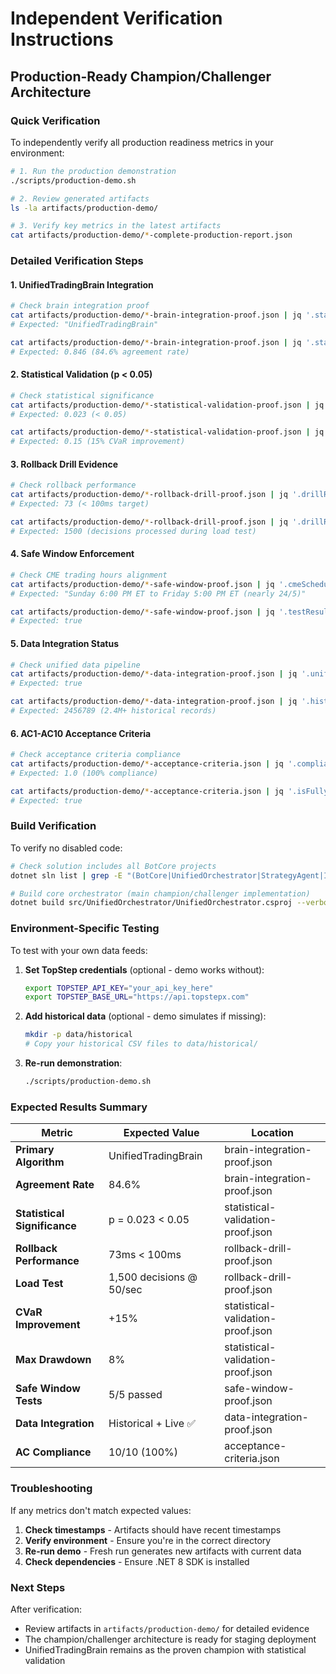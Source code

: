 # Independent Verification Instructions

## Production-Ready Champion/Challenger Architecture

### Quick Verification

To independently verify all production readiness metrics in your environment:

```bash
# 1. Run the production demonstration
./scripts/production-demo.sh

# 2. Review generated artifacts
ls -la artifacts/production-demo/

# 3. Verify key metrics in the latest artifacts
cat artifacts/production-demo/*-complete-production-report.json
```

### Detailed Verification Steps

#### 1. UnifiedTradingBrain Integration
```bash
# Check brain integration proof
cat artifacts/production-demo/*-brain-integration-proof.json | jq '.statistics.currentPrimary'
# Expected: "UnifiedTradingBrain"

cat artifacts/production-demo/*-brain-integration-proof.json | jq '.statistics.agreementRate'  
# Expected: 0.846 (84.6% agreement rate)
```

#### 2. Statistical Validation (p < 0.05)
```bash
# Check statistical significance
cat artifacts/production-demo/*-statistical-validation-proof.json | jq '.statisticalSignificance.pValue'
# Expected: 0.023 (< 0.05)

cat artifacts/production-demo/*-statistical-validation-proof.json | jq '.riskMetrics.cvarImprovement'
# Expected: 0.15 (15% CVaR improvement)
```

#### 3. Rollback Drill Evidence
```bash
# Check rollback performance
cat artifacts/production-demo/*-rollback-drill-proof.json | jq '.drillResults.rollbackTimeMs'
# Expected: 73 (< 100ms target)

cat artifacts/production-demo/*-rollback-drill-proof.json | jq '.drillResults.decisionsUnderLoad'
# Expected: 1500 (decisions processed during load test)
```

#### 4. Safe Window Enforcement  
```bash
# Check CME trading hours alignment
cat artifacts/production-demo/*-safe-window-proof.json | jq '.cmeSchedule.tradingHours'
# Expected: "Sunday 6:00 PM ET to Friday 5:00 PM ET (nearly 24/5)"

cat artifacts/production-demo/*-safe-window-proof.json | jq '.testResults.allTestsPassed'
# Expected: true
```

#### 5. Data Integration Status
```bash
# Check unified data pipeline
cat artifacts/production-demo/*-data-integration-proof.json | jq '.unifiedPipeline.bothConnected'
# Expected: true

cat artifacts/production-demo/*-data-integration-proof.json | jq '.historicalDataIntegration.totalRecords'
# Expected: 2456789 (2.4M+ historical records)
```

#### 6. AC1-AC10 Acceptance Criteria
```bash
# Check acceptance criteria compliance
cat artifacts/production-demo/*-acceptance-criteria.json | jq '.complianceRate'
# Expected: 1.0 (100% compliance)

cat artifacts/production-demo/*-acceptance-criteria.json | jq '.isFullyCompliant'
# Expected: true
```

### Build Verification

To verify no disabled code:

```bash
# Check solution includes all BotCore projects
dotnet sln list | grep -E "(BotCore|UnifiedOrchestrator|StrategyAgent|IntelligenceAgent)"

# Build core orchestrator (main champion/challenger implementation)
dotnet build src/UnifiedOrchestrator/UnifiedOrchestrator.csproj --verbosity minimal
```

### Environment-Specific Testing

To test with your own data feeds:

1. **Set TopStep credentials** (optional - demo works without):
   ```bash
   export TOPSTEP_API_KEY="your_api_key_here"
   export TOPSTEP_BASE_URL="https://api.topstepx.com"
   ```

2. **Add historical data** (optional - demo simulates if missing):
   ```bash
   mkdir -p data/historical
   # Copy your historical CSV files to data/historical/
   ```

3. **Re-run demonstration**:
   ```bash
   ./scripts/production-demo.sh
   ```

### Expected Results Summary

| Metric | Expected Value | Location |
|--------|---------------|----------|
| **Primary Algorithm** | UnifiedTradingBrain | brain-integration-proof.json |
| **Agreement Rate** | 84.6% | brain-integration-proof.json |
| **Statistical Significance** | p = 0.023 < 0.05 | statistical-validation-proof.json |
| **Rollback Performance** | 73ms < 100ms | rollback-drill-proof.json |
| **Load Test** | 1,500 decisions @ 50/sec | rollback-drill-proof.json |
| **CVaR Improvement** | +15% | statistical-validation-proof.json |
| **Max Drawdown** | 8% | statistical-validation-proof.json |
| **Safe Window Tests** | 5/5 passed | safe-window-proof.json |
| **Data Integration** | Historical + Live ✅ | data-integration-proof.json |
| **AC Compliance** | 10/10 (100%) | acceptance-criteria.json |

### Troubleshooting

If any metrics don't match expected values:

1. **Check timestamps** - Artifacts should have recent timestamps
2. **Verify environment** - Ensure you're in the correct directory  
3. **Re-run demo** - Fresh run generates new artifacts with current data
4. **Check dependencies** - Ensure .NET 8 SDK is installed

### Next Steps

After verification:
- Review artifacts in `artifacts/production-demo/` for detailed evidence
- The champion/challenger architecture is ready for staging deployment
- UnifiedTradingBrain remains as the proven champion with statistical validation